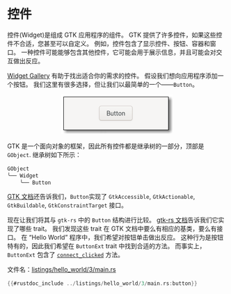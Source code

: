 # 控件

控件(Widget)是组成 GTK 应用程序的组件。 GTK 提供了许多控件，如果这些控件不合适，您甚至可以自定义。 例如，控件包含了显示控件、按钮、容器和窗口。 一种控件可能能够包含其他控件，它可能会用于展示信息，并且可能会对交互做出反应。

[Widget Gallery](https://docs.gtk.org/gtk4/visual_index.html) 有助于找出适合你的需求的控件。 假设我们想向应用程序添加一个按钮。 我们这里有很多选择，但让我们以最简单的一个——`Button`。

<div style="text-align:center"><img src="img/widgets_button.png" /></div>

GTK 是一个面向对象的框架，因此所有控件都是继承树的一部分，顶部是 `GObject`. 继承树如下所示：

```console
GObject
╰── Widget
    ╰── Button
```

[GTK 文档](https://docs.gtk.org/gtk4/class.Button.html#implements)还告诉我们，`Button`实现了 `GtkAccessible`, `GtkActionable`, `GtkBuildable`, `GtkConstraintTarget` 接口。

现在让我们将其与 `gtk-rs` 中的 `Button` 结构进行比较。 [gtk-rs 文档](https://gtk-rs.org/gtk4-rs/stable/latest/docs/gtk4/struct.Button.html#implements)告诉我们它实现了哪些 trait。 我们发现这些 trait 在 GTK 文档中要么有相应的基类，要么有接口。 在 “Hello World” 程序中，我们希望对按钮单击做出反应。 这种行为是按钮特有的，因此我们希望在 `ButtonExt` trait 中找到合适的方法。 而事实上，`ButtonExt` 包含了 [`connect_clicked`](https://gtk-rs.org/gtk4-rs/stable/latest/docs/gtk4/prelude/trait.ButtonExt.html#tymethod.connect_clicked) 方法。

文件名：<a class=file-link href="https://github.com/gtk-rs/gtk4-rs/blob/master/book/listings/hello_world/3/main.rs">listings/hello_world/3/main.rs</a>

```rust
{{#rustdoc_include ../listings/hello_world/3/main.rs:button}}
```
